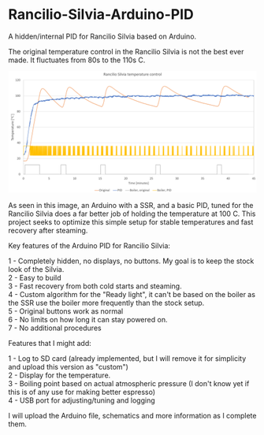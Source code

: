 # Rancilio-Silvia-Arduino-PID
A hidden/internal PID for Rancilio Silvia based on Arduino.

The original temperature control in the Rancilio Silvia is not the best ever made. It fluctuates from 80s to the 110s C.

![alt text](https://github.com/hbsagen/Rancilio-Silvia-Arduino-PID/blob/main/Temp.png)

As seen in this image, an Arduino with a SSR, and a basic PID, tuned for the Rancilio Silvia does a far better job of holding the temperature at 100 C. This project seeks to optimize this simple setup for stable temperatures and fast recovery after steaming.

Key features of the Arduino PID for Rancilio Silvia:

1 - Completely hidden, no displays, no buttons. My goal is to keep the stock look of the Silvia.  
2 - Easy to build  
3 - Fast recovery from both cold starts and steaming.  
4 - Custom algorithm for the "Ready light", it can't be based on the boiler as the SSR use the boiler more frequently than the stock setup.  
5 - Original buttons work as normal  
6 - No limits on how long it can stay powered on.  
7 - No additional procedures  

Features that I might add:

1 - Log to SD card (already implemented, but I will remove it for simplicity and upload this version as "custom")  
2 - Display for the temperature.  
3 - Boiling point based on actual atmospheric pressure (I don't know yet if this is of any use for making better espresso)  
4 - USB port for adjusting/tuning and logging

I will upload the Arduino file, schematics and more information as I complete them.
